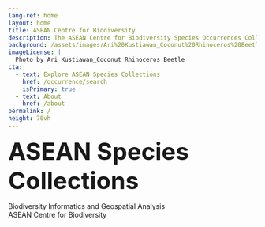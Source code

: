 ```yaml
---
lang-ref: home 
layout: home
title: ASEAN Centre for Biodiversity
description: The ASEAN Centre for Biodiversity Species Occurrences Collection
background: /assets/images/Ari%20Kustiawan_Coconut%20Rhinoceros%20Beetle.jpg
imageLicense: |
  Photo by Ari Kustiawan_Coconut Rhinoceros Beetle
cta:
  - text: Explore ASEAN Species Collections
    href: /occurrence/search
    isPrimary: true
  - text: About
    href: /about
permalink: /
height: 70vh
---
```


<font size='14'> <b>ASEAN Species Collections</b></font>

Biodiversity Informatics and Geospatial Analysis 
<br>
ASEAN Centre for Biodiversity
